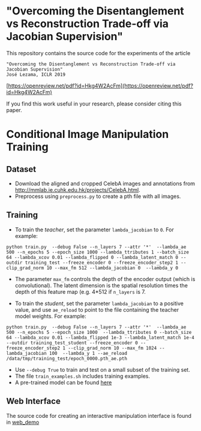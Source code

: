 # "Overcoming the Disentanglement vs Reconstruction Trade-off via Jacobian Supervision"

This repository contains the source code for the experiments of the article

    "Overcoming the Disentanglement vs Reconstruction Trade-off via Jacobian Supervision"
    José Lezama, ICLR 2019

[https://openreview.net/pdf?id=Hkg4W2AcFm](https://openreview.net/pdf?id=Hkg4W2AcFm)

If you find this work useful in your research, please consider citing this paper.


# Conditional Image Manipulation Training


## Dataset
* Download the aligned and cropped CelebA images and annotations from http://mmlab.ie.cuhk.edu.hk/projects/CelebA.html.
* Preprocess using ```preprocess.py``` to create a pth file with all images.


## Training
* To train the _teacher_, set the parameter `lambda_jacobian` to `0`. For example:
```
python train.py  --debug False --n_layers 7 --attr '*'  --lambda_ae 500 --n_epochs 5 --epoch_size 1000 --lambda_ttributes 1 --batch_size 64 --lambda_xcov 0.01 --lambda_flipped 0 --lambda_latent_match 0 --outdir training_test --freeze_encoder 0 --freeze_encoder_step2 1 --clip_grad_norm 10 --max_fm 512 --lambda_jacobian 0  --lambda_y 0 
```
* The parameter `max_fm` controls the depth of the encoder output (which is convolutional). The latent dimension is the spatial resolution times the depth of this feature map (e.g. 4*512 if `n_layers` is 7.

* To train the _student_, set the parameter `lambda_jacobian` to a positive value, and use `ae_reload` to point to the file containing the teacher model weights. For example:
```
python train.py  --debug False --n_layers 7 --attr '*'  --lambda_ae 500 --n_epochs 5 --epoch_size 1000  --lambda_ttributes 0 --batch_size 64 --lambda_xcov 0.01 --lambda_flipped 1e-3 --lambda_latent_match 1e-4 --outdir training_test_student --freeze_encoder 0 --freeze_encoder_step2 1 --clip_grad_norm 10 --max_fm 1024 --lambda_jacobian 100  --lambda_y 1 --ae_reload /data/tmp/training_test/epoch_0000.pth_ae.pth
```
* Use `--debug True` to train and test on a small subset of the training set.
* The file `train_examples.sh` includes training examples.
* A pre-trained model can be found [here](https://www.dropbox.com/s/gj5rt0cx0ld6qdq/student_with_jacobian.pth?dl=0)

## Web Interface
The source code for creating an interactive manipulation interface is found in [web_demo](web_demo)

